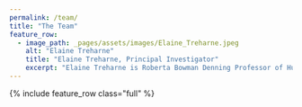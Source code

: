 ```yaml
---
permalink: /team/
title: "The Team"
feature_row:
  - image_path: _pages/assets/images/Elaine_Treharne.jpeg
    alt: "Elaine Treharne"
    title: "Elaine Treharne, Principal Investigator"
    excerpt: "Elaine Treharne is Roberta Bowman Denning Professor of Humanities at Stanford. In addition to serving as director of CESTA, she directs [Stanford Text Technologies](https://texttechnologies.stanford.edu/), an interdisciplinary program that draws upon both History of the Book and Digital Humanities to investigate the long history of 'text.' She is Principal Investigator of Stanford's contribution to the NEH-funded, multi-institutional project '[Global Currents: Cultures of Literary Networks, 1050-1900](https://globalcurrents.stanford.edu/)'. Professor Treharne is a keen advocate and critic of the use of digital technologies in the classroom; in addition to a seminar on the history of text technologies, she offers an online course, 'Digging Deeper,' that explores the creation and interpretation of manuscripts. Since 2015, she has served as co-director of the undergraduate Digital Humanities Minor."
---
```


{% include feature_row class="full" %}

